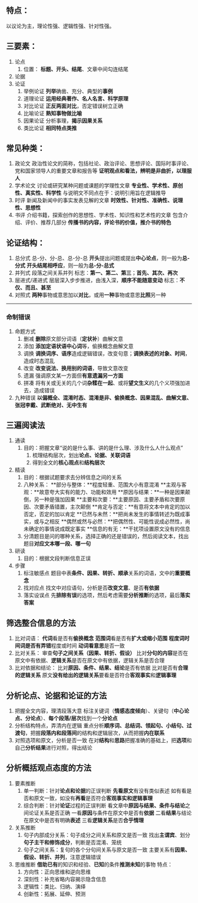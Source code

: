 ## 特点：
以议论为主，理论性强、逻辑性强、针对性强。

## 三要素：
1. 论点
	1. 位置：
		**标题、开头、结尾**、文章中间勾连结尾
2. 论据
3. 论证
	1. 举例论证
   		**列举**确凿、充分、典型的**事例**
	2. 道理论证
		**运用经典著作、名人名言、科学原理**
    3. 对比论证
		**正反两面对比**，否定错误树立正确
	4. 比喻论证
		**熟知事物做比喻**
	5. 因果论证
		分析事理，**揭示因果关系**
	6. 类比论证
		**相同特点类推**

## 常见种类：
1. 政论文
	政治性论文的简称，包括社论、政治评论、思想评论、国际时事评论、党和国家领导人的重要文章和报告等
	**证明观点和看法，辨明是非曲折，以理服人**
2. 学术论文
	讨论或研究某种问题或课题的学理性文章
	**专业性、学术性、原创性、真实性、科学性**
	与说明文不同点在于：说明引用旨在逻辑推导
3. 时评
	新闻及新闻中的事实发表见解的文章
	**时效性、针对性、准确性、说理性、思想性**
4. 书评
	介绍书籍，探索创作的思想性、学术性、知识性和艺术性的文章
	包含介绍、评价、推荐几部分
	**传播书的内容，评论书的价值，推介书的特色**

## 论证结构：
1. 总分式
	总-分、分-总、总-分-总
	**开头**提出问题或提出**中心论点**，则一般为**总-分式**
	**开头结尾相呼应**，则一般为**总-分-总式**
2. 并列式
	段落之间关系并列
	标志：**第一、第二、第三**；**首先、其次、再次**
3. 层进式/递进式
	层层深入步步推进，由浅入深，**顺序不能随意变动**
	标志：**不仅、而且、甚至**
4. 对照式
	**两种**事物或意思加以**对比**，或用**一种**事物或意思**比照**另一种

---

### 命制错误
1. 命题方式
   1. 删减
		**删除**原文部分词语（**定状补**）曲解文意
   2. 添加
		**添加定语状语中心词**等，偷换概念曲解文意
   3. 调换
		**调换词序、语序**造成逻辑错误，改变句意；**调换表述的对象、时间**，造成时态混乱
   4. 改变
		**改变说法、换用别的词语**，导致文意改变
   5. 遗漏
		强调原文某一方面但**有意遗漏另一方面**
   6. 拼凑
		将有关或无关的几个词**杂糅在一起**、或将**望文生义**的几个义项强加进去，造成错误
2. 九种错误
	**以偏概全、混淆时态、混淆是非、偷换概念、因果混乱、曲解文意、张冠李戴、武断绝对、无中生有**

## 三遍阅读法
1. 通读
   1. 目的：把握文章“说的是什么事、讲的是什么理、涉及什么人什么观点”
      1. 梳理结构层次，划出**论点、论据、关联词语**
      2. 得到全文的**核心观点**和**结构层次**
2. 精读
   1. 目的：根据试题要求去分辨信息之间的关系
   2. 八种关系：
		**部分与整体：**程度轻重、范围大小有意混淆
		**主观与客观：**故意夸大实有的能力、功能和效用
		**原因与结果：**一种是因果颠倒，另一种是强加因果
		**主要和次要：**主要原因、主要矛盾和次要原因、次要矛盾错置，主次颠倒
		**肯定与否定：**有意将文本中肯定的加以否定，否定的加以肯定
		**已然与未然：**把尚未发生的事情转述为既成事实，或与之相反
		**偶然或然与必然：**把偶然性、可能性说成必然性，尚未确定的事情说成既定事实
		**信息的有无：**干扰项设置原文没有的信息
   3. 分清题目是问的哪种关系，选择正确的还是错误的，然后阅读文本，找出题目**对应文本哪一段、哪一句**
3. 研读
   1. 目的：根据文段判断信息正误
4. 步骤
   1. 标注敏感点
		题目中表**条件、因果、转折、顺承**关系的词语，文中的**重要概念**
   2. 找对应点
		找文中对应语句，分析是否**改变文意**、是否**有依据**
   3. 落实设误点
		先**排除有误**的选项，然后考虑需要**分析推断**的选项，最后**落实答案**

## 筛选整合信息的方法
1. 比对词语：
	**代词**看是否有**偷换概念**
	**范围词**看是否有**扩大或缩小范围**
	**程度词时间词是否有弄错**程度或时间
	**动词看意思**是否一致
2. 比对关系：
	审查**句子之间关系（因果、转折、假设）**
	比对**分句的内容**是否在原文中有依据、**逻辑关系**是否在原文中有依据，逻辑关系是否合理
3. 比对依据和结论：
	比对**原因、条件、结果、结论**是否有依据
	比对是否有**合理的逻辑关系**
	原文**没有给出的逻辑关系**要看是否符合**客观事实**和**逻辑事理**

## 分析论点、论据和论证的方法
1. 把握全文内容，理清段落大意
	标注关键词（**情感态度倾向**）、关键句（**中心论点、分论点**）、**每个段落/层次**找到一个**分论点**
2. 分析结构特点，弄清内在逻辑
	重点分析**顺序词、总结词、领起句、小结句、过渡句**，把握**段落内和段落间**的结构和逻辑层次，从而把握**内在联系**
3. 对照选项和原文，分析是否一致
	在对**结构**和**思路**把握准确的基础上，把**选项**和自己**分析结果**进行对照，得出结论

## 分析概括观点态度的方法
1. 要素推断
   1. 单一判断：针对**论点和论据**的正误判断
		**先看原文**有没有类似表述
		如有看是否和原文一致，如没有**再看**是否符合**客观事实和逻辑事理**
   2. 综合判断：针对**论证**过程的正误判断
		看文章中**原因与结果、条件与结论**之间论证关系是否正确
		一看**原因**与条件在原文中是否有**依据**
		二看**结果**与结论在原文中是否有明确**表述**
		三看**逻辑关系**是否**合乎情理**
2. 关系推断
   1. 句子内部成分关系：句子成分之间关系和原文是否一致
		找出**主谓宾**、划分**句子主干和修饰成分**，判断是否混淆、笼统
   2. 句子之间关系：复句的各个分句间关系与原文是否一致
		主要关系有**因果、假设、转折、并列**，注意逻辑错误
3. 思维推断
	**借助已有**的知识和经验、**已知**的条件**推测未知**的事物
	特点：
   1. 方向性：正向思维和逆向思维
   2. 深刻性：补充省略内容揭示隐含信息
   3. 逻辑性：类比、归纳、演绎
   4. 创新性：拓展、延伸、预测
